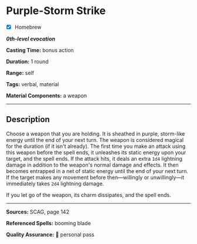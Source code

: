 # Purple-Storm Strike

- [x] Homebrew

***0th-level evocation***

**Casting Time:** bonus action

**Duration:** 1 round

**Range:** self

**Tags:** verbal, material

**Material Components:** a weapon

---

## Description
Choose a weapon that you are holding.
It is sheathed in purple, storm-like energy until the end of your next turn.
The weapon is considered magical for the duration (if it isn't already).
The first time you make an attack using this weapon before the spell ends, it unleashes its static energy upon your target, and the spell ends.
If the attack hits, it deals an extra `1d4` lightning damage in addition to the weapon's normal damage and effects.
It then becomes entrapped in a net of static energy until the end of your next turn.
If the target makes any movement before then—willingly or unwillingly—it immediately takes `2d4` lightning damage.

If you let go of the weapon, its charm dissipates, and the spell ends.

---

**Sources:** SCAG, page 142

**Referenced Spells:** booming blade

**Quality Assurance:** :star2: personal pass
